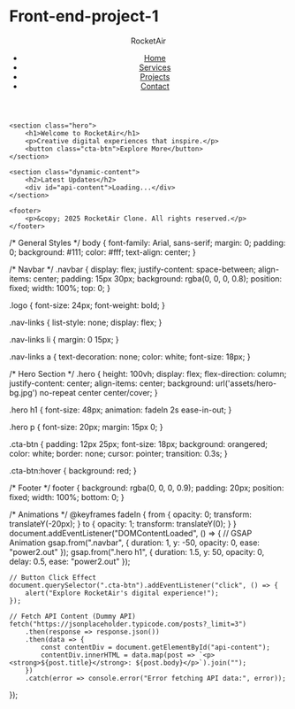 # Front-end-project-1
<!DOCTYPE html>
<html lang="en">
<head>
    <meta charset="UTF-8">
    <meta name="viewport" content="width=device-width, initial-scale=1.0">
    <title>RocketAir Clone</title>
    <link rel="stylesheet" href="styles.css">
    <script defer src="script.js"></script>
    <script src="https://cdnjs.cloudflare.com/ajax/libs/gsap/3.12.2/gsap.min.js"></script>
</head>
<body>
    <header>
        <nav class="navbar">
            <div class="logo">RocketAir</div>
            <ul class="nav-links">
                <li><a href="#">Home</a></li>
                <li><a href="#">Services</a></li>
                <li><a href="#">Projects</a></li>
                <li><a href="#">Contact</a></li>
            </ul>
        </nav>
    </header>

    <section class="hero">
        <h1>Welcome to RocketAir</h1>
        <p>Creative digital experiences that inspire.</p>
        <button class="cta-btn">Explore More</button>
    </section>

    <section class="dynamic-content">
        <h2>Latest Updates</h2>
        <div id="api-content">Loading...</div>
    </section>

    <footer>
        <p>&copy; 2025 RocketAir Clone. All rights reserved.</p>
    </footer>
</body>
</html>
/* General Styles */
body {
    font-family: Arial, sans-serif;
    margin: 0;
    padding: 0;
    background: #111;
    color: #fff;
    text-align: center;
}

/* Navbar */
.navbar {
    display: flex;
    justify-content: space-between;
    align-items: center;
    padding: 15px 30px;
    background: rgba(0, 0, 0, 0.8);
    position: fixed;
    width: 100%;
    top: 0;
}

.logo {
    font-size: 24px;
    font-weight: bold;
}

.nav-links {
    list-style: none;
    display: flex;
}

.nav-links li {
    margin: 0 15px;
}

.nav-links a {
    text-decoration: none;
    color: white;
    font-size: 18px;
}

/* Hero Section */
.hero {
    height: 100vh;
    display: flex;
    flex-direction: column;
    justify-content: center;
    align-items: center;
    background: url('assets/hero-bg.jpg') no-repeat center center/cover;
}

.hero h1 {
    font-size: 48px;
    animation: fadeIn 2s ease-in-out;
}

.hero p {
    font-size: 20px;
    margin: 15px 0;
}

.cta-btn {
    padding: 12px 25px;
    font-size: 18px;
    background: orangered;
    color: white;
    border: none;
    cursor: pointer;
    transition: 0.3s;
}

.cta-btn:hover {
    background: red;
}

/* Footer */
footer {
    background: rgba(0, 0, 0, 0.9);
    padding: 20px;
    position: fixed;
    width: 100%;
    bottom: 0;
}

/* Animations */
@keyframes fadeIn {
    from { opacity: 0; transform: translateY(-20px); }
    to { opacity: 1; transform: translateY(0); }
}
document.addEventListener("DOMContentLoaded", () => {
    // GSAP Animation
    gsap.from(".navbar", { duration: 1, y: -50, opacity: 0, ease: "power2.out" });
    gsap.from(".hero h1", { duration: 1.5, y: 50, opacity: 0, delay: 0.5, ease: "power2.out" });

    // Button Click Effect
    document.querySelector(".cta-btn").addEventListener("click", () => {
        alert("Explore RocketAir's digital experience!");
    });

    // Fetch API Content (Dummy API)
    fetch("https://jsonplaceholder.typicode.com/posts?_limit=3")
        .then(response => response.json())
        .then(data => {
            const contentDiv = document.getElementById("api-content");
            contentDiv.innerHTML = data.map(post => `<p><strong>${post.title}</strong>: ${post.body}</p>`).join("");
        })
        .catch(error => console.error("Error fetching API data:", error));
});
